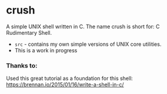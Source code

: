 # crush
A simple UNIX shell written in C. The name crush is short for: C Rudimentary Shell.  
* `src` - contains my own simple versions of UNIX core utilities.
* This is a work in progress

### Thanks to:
Used this great tutorial as a foundation for this shell: https://brennan.io/2015/01/16/write-a-shell-in-c/
